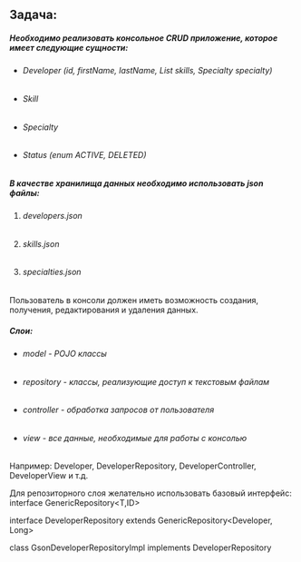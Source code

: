 ## **Задача**: 
##### Необходимо реализовать консольное CRUD приложение, которое имеет следующие сущности:

* ###### Developer (id, firstName, lastName, List<Skill> skills, Specialty specialty)
* ###### Skill
* ###### Specialty
* ###### Status (enum ACTIVE, DELETED)

##### В качестве хранилища данных необходимо использовать json файлы:

1. ###### developers.json
2. ###### skills.json
3. ###### specialties.json

Пользователь в консоли должен иметь возможность создания, получения, редактирования и удаления данных.

##### Слои:

* ###### model - POJO классы
* ###### repository - классы, реализующие доступ к текстовым файлам
* ###### controller - обработка запросов от пользователя
* ###### view - все данные, необходимые для работы с консолью

Например: Developer, DeveloperRepository, DeveloperController, DeveloperView и т.д.

Для репозиторного слоя желательно использовать базовый интерфейс:
interface GenericRepository<T,ID>

interface DeveloperRepository extends GenericRepository<Developer, Long>

class GsonDeveloperRepositoryImpl implements DeveloperRepository

